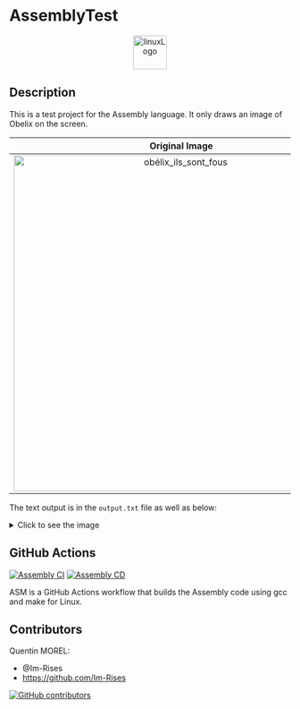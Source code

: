 # AssemblyTest

<p align="center">
      <img src="https://img.shields.io/badge/Linux-FCC624?style=for-the-badge&logo=linux&logoColor=black" alt="linuxLogo" style="height:60px;"/>
</p>

## Description

This is a test project for the Assembly language.
It only draws an image of Obelix on the screen.

| Original Image | Character Art Image |
|:--------------:|:-------------------:|
|<img src="https://user-images.githubusercontent.com/59691442/202606288-d59d27f1-00dd-4fc5-8159-2710fe7873e3.jpg" style="height:600px" alt="obélix_ils_sont_fous">|<img src="https://user-images.githubusercontent.com/59691442/202606424-bf7328e7-c470-43cd-aad6-0d9a9eaa9753.png" style="height:600px" alt="obelix-character-art">|

The text output is in the `output.txt` file as well as below:

<details>
<summary>Click to see the image</summary>
      
```
                   __________________________________________________________________________________________                  
                  | __-*                                                                                *-__ |                  
                  |/       IIIII L     SSSSS   SSSSS OOOOO NN   N TTTTTTT   FFFFFF OOOOO U   U SSSSS        \|                  
                  |          I   L     S       S     O   O N N  N    T      F      O   O U   U S             |                  
                  |          I   L     SSSSS   SSSSS O   O N  N N    T      FFF    O   O U   U SSSSS         |                  
                  |          I   l         S       S O   O N   NN    T      F      O   O U   U     S         |                  
                  |        IIIII LLLLL SSSSS   SSSSS OOOOO N    N    T      F      OOOOO  UUU  SSSSS         |                  
                  |                                                                                          |                  
                  |            CCC EEEEE SSSSS   RRRR  OOOOO MM   MM     A     IIIII NN   N SSSSS            |                  
                  |           C    E     S       R   R O   O M M M M    A A      I   N N  N S                |                  
                  |           C    EEE   SSSSS   RRRR  O   O M  M  M   A   A     I   N  N N SSSSS         _-*|                  
                  |           C    E         S   R  R  O   O M     M  AAAAAZA    I   N   NN     S     _--*   |                  
                  |*---___     CCC EEEEE SSSSS   R   R OOOOO M     M A       A IIIII N    N SSSSS  __*       |                  
                  |       **---___                                                            __---*         |                  
                  |               **---______                                     _____-----**               |                  
                  |                          ***********------_____  _____-----***                           |                  
                  |                                                \ \                                       |                  
                  |                                                 \ \   ___________            _______     |                  
                  |                                                  \ \ |____   ____|  /\      |  ___  |    |                  
                  |              ___________              _______     \ \     | |      /  \     | |   | |    |                  
                  |             |____   ____|    /\      |  ___  |    / /     | |     / /\ \    | |___| |    |                  
                  |                  | |        /  \     | |   | |   / /      | |    / /__\ \   |  _____|    |                  
                  |                  | |       / /\ \    | |___| |  / /       | |   / ______ \  | |          |                  
                  |                  | |      / /__\ \   |  _____| | |        |_|  /_/      \_\ |_|          |                  
                  |                  | |     / ______ \  | |        \ \                                      |                  
                  |                  |_|    /_/      \_\ |_|         \ \                                     |                  
                  |                                                   \ \                                    |                  
                  |   ___________              _______                 \|                                    |                  
                  |  |____   ____|    /\      |  ___  |      __--__                                          |                  
                  |       | |        /  \     | |   | |    /cCCCCCc\                                         |                  
                  |       | |       / /\ \    | |___| |    |-_--___/-------___   __                          |                  
                  |       | |      / /__\ \   |  _____|    \_ CCCC CCCCCCCCCCC\_/*/\                         |                  
                  |       | |     / ______ \  | |           /C CCC CCCCCCCCc--__\/ /                         |                  
                  |       |_|    /_/      \_\ |_|          /CCCCCCC_/            \/                          |                  
                  |                                       /CCCCC_/M/              \                          |                  
                  |                                      |CCC/MMMM|!_/\_          \                          |                  
                  |          ____---__                   |C/MMMMMM_/    \_       _/|      ______             |                  
                  |    __---*         \                  |/MMMMMM/       /\_ /\/   |__--**      *_           |                  
                  |__-*      _       _/          __---__ /MMMMMMM       /##  |##--*               \          |                  
                  |     ________----*         _ /       \|MMMMMMM        \_/  \/                    \        |                  
                  |__--*_____\__             /      __   |MMMMMM/    /_                              |       |                  
                  |__-**      ___\          /      /  \  |MMMMM/                                     |       |                  
                  |    __ __/    \          \     |  ###-/MMMM/       _---*/                        /        |                  
                  | __-__/        \          \_   \__\__/MMMM/    _--* MMMM|                       /         |                  
                  |*           -   \      ___  \      /MMMMM/  __/MMMMMMMMM\_                    _/          |                  
                  |          _//* _/ mmmm/mmmm\/mmmm/MMMMMM|\_/MMMMMMMMMMMMMM\_               __/            |                  
                  |           \__/ /MMMM MMMM/MMMMM MMMMMM/ \MMMMMMMMMMM----/  *\__________--*               |                  
                  |             \  \mmm/\mmm/\MMMMM\MMMMM/            \          \__/MMMMMM\___              |                  
                  |              \  ___*---     /                      \_         \ \MMMMLMMM/               |                  
                  |*-_                                                   \_      _/      |                   |                  
                  |   \        _/   / __        \                          *----*        |_                  |                  
                  |    \     _/   _/    \_       \                                       | *-_               |                  
                  |              /      \_**-_    \                                     /     *--_           |                  
                  |           |           \   *-_  \                                   /          --_        |                  
                  |           |          \ \     *-_\_                                 |             *_      |                  
                  |           /           \ \       \_\_                             _/   _--*         *_    |                  
                  |          /           \ \ \          *--__                      _/___-*               *-_ |                  
                  |         /                                *-__                _/                         *|                  
                  |______________________________________________\______________/____________________________|                  
```
      
</details>

## GitHub Actions

[![Assembly CI](https://github.com/Im-Rises/AssemblyTest/actions/workflows/asm.yml/badge.svg?branch=main)](https://github.com/Im-Rises/AssemblyTest/actions/workflows/asm.yml)
[![Assembly CD](https://github.com/Im-Rises/AssemblyTest/actions/workflows/asm-publish.yml/badge.svg?branch=main)](https://github.com/Im-Rises/AssemblyTest/actions/workflows/asm-publish.yml)

ASM is a GitHub Actions workflow that builds the Assembly code using gcc and make for Linux.

## Contributors

Quentin MOREL:

- @Im-Rises
- <https://github.com/Im-Rises>

[![GitHub contributors](https://contrib.rocks/image?repo=Im-Rises/AssemblyTest)](https://github.com/Im-Rises/AssemblyTest/graphs/contributors)
